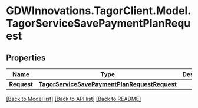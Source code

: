 # GDWInnovations.TagorClient.Model.TagorServiceSavePaymentPlanRequest

## Properties

Name | Type | Description | Notes
------------ | ------------- | ------------- | -------------
**Request** | [**TagorServiceSavePaymentPlanRequestRequest**](TagorServiceSavePaymentPlanRequestRequest.md) |  | [optional] 

[[Back to Model list]](../README.md#documentation-for-models) [[Back to API list]](../README.md#documentation-for-api-endpoints) [[Back to README]](../README.md)

